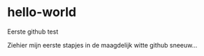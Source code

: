 # hello-world
Eerste github test

Ziehier mijn eerste stapjes in de maagdelijk witte github sneeuw...
